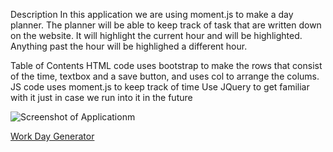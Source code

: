 Description
In this application we are using moment.js to make a day planner. The planner will be able to keep track of task that are written down on the website. It will highlight the current hour and will be highlighted. Anything past the hour will be highlighed a different hour.


Table of Contents
HTML code uses bootstrap to make the rows that consist of the time, textbox and a save button, and uses col to arrange the colums.
JS code uses moment.js to keep track of time
Use JQuery to get familiar with it just in case we run into it in the future

![Screenshot of Applicationm]()

[Work Day Generator](https://rafaelh731.github.io/work-day-scheduler/)